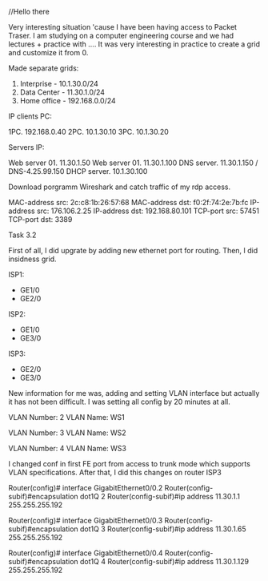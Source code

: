 //Hello there

Very interesting situation 'cause I have been having access to Packet Traser. I am studying on a computer engineering course and we had lectures + practice with .... It was very interesting in practice to create a grid and customize it from 0. 

Made separate grids:

1.  Interprise - 10.1.30.0/24
2.  Data Center - 11.30.1.0/24
3.  Home office - 192.168.0.0/24

IP clients PC:

1PC.    192.168.0.40
2PC.   10.1.30.10 
3PC.   10.1.30.20

Servers IP:

Web server 01.  11.30.1.50
Web server 01.  11.30.1.100
DNS server.     11.30.1.150  /  DNS-4.25.99.150
DHCP server.    10.1.30.100


Download porgramm Wireshark and catch traffic of my rdp access.

MAC-address src: 2c:c8:1b:26:57:68
MAC-address dst: f0:2f:74:2e:7b:fc
IP-address src: 176.106.2.25
IP-address dst: 192.168.80.101
TCP-port src: 57451
TCP-port dst: 3389


Task 3.2

First of all, I did upgrate by adding new ethernet port for routing. Then, I did insidness grid.

ISP1:
- GE1/0
- GE2/0

ISP2:
- GE1/0
- GE3/0

ISP3:
- GE2/0
- GE3/0

New information for me was, adding and setting VLAN interface but actually it has not been difficult. I was setting all config by 20 minutes at all.

VLAN Number: 2
VLAN Name: WS1

VLAN Number: 3
VLAN Name: WS2

VLAN Number: 4
VLAN Name: WS3

I changed conf in first FE port from access to trunk mode which supports VLAN specifications. After that, I did this changes on router ISP3

Router(config)# interface GigabitEthernet0/0.2
Router(config-subif)#encapsulation dot1Q 2
Router(config-subif)#ip address 11.30.1.1 255.255.255.192

Router(config)# interface GigabitEthernet0/0.3
Router(config-subif)#encapsulation dot1Q 3
Router(config-subif)#ip address 11.30.1.65 255.255.255.192

Router(config)# interface GigabitEthernet0/0.4
Router(config-subif)#encapsulation dot1Q 4
Router(config-subif)#ip address 11.30.1.129 255.255.255.192
